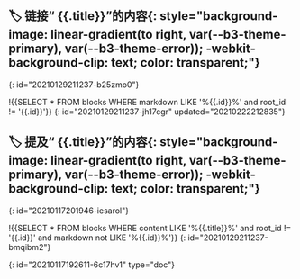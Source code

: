 ## 🏷 **链接“ {{.title}}”的内容**{: style="background-image: linear-gradient(to right, var(--b3-theme-primary), var(--b3-theme-error)); -webkit-background-clip: text; color: transparent;"}
{: id="20210129211237-b25zmo0"}

!{{SELECT * FROM blocks WHERE markdown LIKE '%{{.id}}%' and root_id != '{{.id}}'}}
{: id="20210129211237-jh17cgr" updated="20210222212835"}

## 🏷 **提及“ {{.title}}”的内容**{: style="background-image: linear-gradient(to right, var(--b3-theme-primary), var(--b3-theme-error)); -webkit-background-clip: text; color: transparent;"}
{: id="20210117201946-iesarol"}

!{{SELECT * FROM blocks WHERE content LIKE '%{{.title}}%' and root_id != '{{.id}}' and markdown not LIKE '%{{.id}}%'}}
{: id="20210129211237-bmqibm2"}


{: id="20210117192611-6c17hv1" type="doc"}
